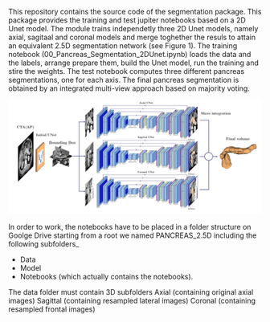 This repository contains the source code of the segmentation package. This package provides the training and test jupiter notebooks based on a 2D Unet model. The module trains independetly three 2D Unet models, namely axial, sagitaal and coronal models and merge toghether the resuls to attain an equivalent 2.5D segmentation network (see Figure 1). The training notebook (00_Pancreas_Segmentation_2DUnet.ipynb) loads the data and the labels, arrange  prepare them, build the Unet model, run the training and stire the weights. 
The test notebook computes three different pancreas segmentations, one for each axis. The final pancreas segmentation is obtained by an integrated multi-view approach based on majority voting.


![](25DUNEt.png)

In order to work, the notebooks have to be placed in a folder structure on Goolge Drive starting from a root we named PANCREAS_2.5D including the following subfolders_
* Data
* Model
* Notebooks (which actually contains the notebooks). 

The data folder must contain 3D subfolders
Axial 		(containing original axial images)
Sagittal 	(containing resampled lateral images)
Coronal 	(containing resampled frontal images)
